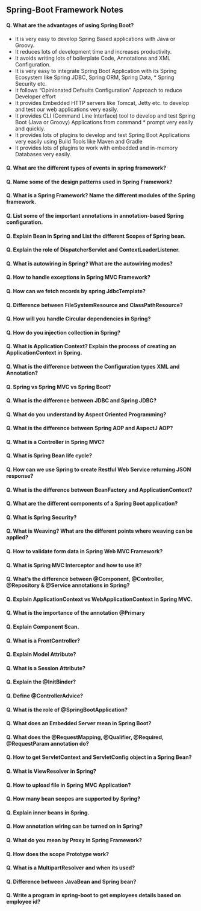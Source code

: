 ## Spring-Boot Framework Notes


#### Q. What are the advantages of using Spring Boot?
* It is very easy to develop Spring Based applications with Java or Groovy.
* It reduces lots of development time and increases productivity.
* It avoids writing lots of boilerplate Code, Annotations and XML Configuration.
* It is very easy to integrate Spring Boot Application with its Spring Ecosystem like Spring JDBC, Spring ORM, Spring Data, * Spring Security etc.
* It follows “Opinionated Defaults Configuration” Approach to reduce Developer effort
* It provides Embedded HTTP servers like Tomcat, Jetty etc. to develop and test our web applications very easily.
* It provides CLI (Command Line Interface) tool to develop and test Spring Boot (Java or Groovy) Applications from command * prompt very easily and quickly.
* It provides lots of plugins to develop and test Spring Boot Applications very easily using Build Tools like Maven and Gradle
* It provides lots of plugins to work with embedded and in-memory Databases very easily.

#### Q. What are the different types of events in spring framework?
#### Q. Name some of the design patterns used in Spring Framework?
#### Q. What is a Spring Framework? Name the different modules of the Spring framework.
#### Q. List some of the important annotations in annotation-based Spring configuration.  
#### Q. Explain Bean in Spring and List the different Scopes of Spring bean.
#### Q. Explain the role of DispatcherServlet and ContextLoaderListener.
#### Q. What is autowiring in Spring? What are the autowiring modes?
#### Q. How to handle exceptions in Spring MVC Framework?
#### Q. How can we fetch records by spring JdbcTemplate?  
#### Q. Difference between FileSystemResource and ClassPathResource?
#### Q. How will you handle Circular dependencies in Spring?
#### Q. How do you injection collection in Spring?
#### Q. What is Application Context? Explain the process of creating an ApplicationContext in Spring.
#### Q. What is the difference between the Configuration types XML and Annotation?
#### Q. Spring vs Spring MVC vs Spring Boot?
#### Q. What is the difference between JDBC and Spring JDBC?
#### Q. What do you understand by Aspect Oriented Programming?
#### Q. What is the difference between Spring AOP and AspectJ AOP?
#### Q. What is a Controller in Spring MVC?
#### Q. What is Spring Bean life cycle?
#### Q. How can we use Spring to create Restful Web Service returning JSON response?
#### Q. What is the difference between BeanFactory and ApplicationContext?
#### Q. What are the different components of a Spring Boot application?
#### Q. What is Spring Security?
#### Q. What is Weaving? What are the different points where weaving can be applied?
#### Q. How to validate form data in Spring Web MVC Framework?
#### Q. What is Spring MVC Interceptor and how to use it?
#### Q. What’s the difference between @Component, @Controller, @Repository & @Service annotations in Spring?
#### Q. Explain ApplicationContext vs WebApplicationContext in Spring MVC.
#### Q. What is the importance of the annotation @Primary
#### Q. Explain Component Scan.
#### Q. What is a FrontController?
#### Q. Explain Model Attribute?
#### Q. What is a Session Attribute?
#### Q. Explain the @InitBinder?
#### Q. Define @ControllerAdvice?
#### Q. What is the role of @SpringBootApplication?
#### Q. What does an Embedded Server mean in Spring Boot?
#### Q. What does the @RequestMapping, @Qualifier, @Required, @RequestParam annotation do?
#### Q. How to get ServletContext and ServletConfig object in a Spring Bean?
#### Q. What is ViewResolver in Spring?
#### Q. How to upload file in Spring MVC Application?
#### Q. How many bean scopes are supported by Spring?
#### Q. Explain inner beans in Spring.
#### Q. How annotation wiring can be turned on in Spring?
#### Q. What do you mean by Proxy in Spring Framework?
#### Q. How does the scope Prototype work?
#### Q. What is a MultipartResolver and when its used?
#### Q. Difference between JavaBean and Spring bean?
#### Q. Write a program in spring-boot to get employees details based on employee id?